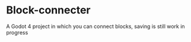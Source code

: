 # Block-connecter
A Godot 4 project in which you can connect blocks, saving is still work in progress
